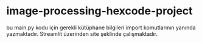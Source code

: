 # image-processing-hexcode-project

bu main.py kodu için gerekli kütüphane bilgileri import komutlarının yanında yazmaktadır.
Streamlit üzerinden site şeklinde çalışmaktadır.

